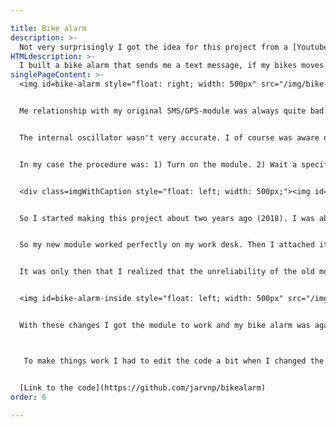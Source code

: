 ```yaml
---

title: Bike alarm
description: >-
  Not very surprisingly I got the idea for this project from a [Youtube-video](https://www.youtube.com/watch?v=CeStrH-5Llo). However I implemented the project very differently, because the SMS/GPS-module in the video was way too expensive (about 50€). I found a similar module from the internet for about 10€ and started then developing my own bike alarm system.
HTMLdescription: >-
  I built a bike alarm that sends me a text message, if my bikes moves when it shouldn't. While making the device there where ups and downs but at the end I was able to put together a working system.
singlePageContent: >-
  <img id=bike-alarm style="float: right; width: 500px" src="/img/bike-alarm-small.jpg" alt="The bike alarm attached below the bike's saddle">As a motion sensor I used MPU6050 gyroscope/accelerometer and particularly the accelerometer on it unlike in the video where a piezo crystal was used. The MPU6050 is controlled via I2C with an Atmega328P microcontroller. You can use the sensor so that it does measurements a few times per second and sleeps the rest of the time. (Consumes very little power.) When the sensor has done a measurement, one of its pins changes its state from 0 volts to 3.3 volts, which wakes up the microcontroller that was in deep (low power) sleep. The microcontroller then asks the sensor for the measurement result and saves it. Then everybody goes happily back to sleep unless the microcontroller thinks that there is something weird about the data. (weird = The acceleration value is bigger that what it should be, which means that the bike is being moved.) If there are multiple anomalous readings like this, the program I wrote concludes that the bike is being stolen. Then it wakes up the SMS-module which sends me a text message that tells the location of the bike and that it's being stolen.


  Me relationship with my original SMS/GPS-module was always quite bad. In other words, I either couldn't use it very well or it was just bad. It was always quite unreliable. You communicate with the module with AT-commands at a certain baud rate via UART. “A” in the word UART comes from "asynchronous", which means in this case that there is no clock signal, that would tell the communicating devices the speed that they should talk at. This caused me some trouble because of a previous decision on mine. I had decided to use the Atmega328P without an external 16 MHz crystal. Instead I used the microcontroller's internal 8 MHz oscillator. I did this because I wanted to test the Atmega328P without the external crystal and because the microcontroller's datasheet said that is shouldn't be used at low voltages at 16 MHz. I powered the microcontroller straight from a LiPo battery, so the voltage can go quite low. This could have perhaps maybe caused problems. I also wanted the device to be as small as possible, so I wanted to leave all not mandatory parts out. So I decided to use the internal oscillator. (In retrospect this caused me more trouble than just soldering the 16 MHz oscillator into the system and testing if it works reliably with the LiPo-battery.)


  The internal oscillator wasn't very accurate. I of course was aware of this based on the datasheet, but I thought it would be accurate enough. Well, communicating with the SMS-module was always unreliable and this is probably partly the reason behind that. The SMS-module has a feature that works so that when you turn it on, it automagically recognizes the baud rate that is used. This should be quite a simple procedure: 1) Turn on the module. 2) Send "AT", and the module answers "OK".


  In my case the procedure was: 1) Turn on the module. 2) Wait a specific amount of time, that you have tested to be good. If you wait for too long, nothing works. If you don't wait enough, nothing works. 3) Spam the module with "AT" until it hopefully answers "OK". For far too long I for some reason didn't doubt my contraption but just thought that the module I had ordered was bad.


  <div class=imgWithCaption style="float: left; width: 500px;"><img id=bike-alarm-old-module src="/img/bike-alarm-old-module-small.jpg" alt="The old SMS/GPS-module"><p class=caption>The old SMS/GPS-module</p></div>Actually I'm still not 100% sure whether the problems were caused by me or the module, since, as I recall, I had problems with the module even when testing it with a device that had a precise oscillator. Because of this I never actually tested if the problems were caused by my stupid decisions. I just assumed that the 10€ module has these features that I just have to deal with. In hindsight I was very stupid. I could have just plugged in an accurate 16 MHz crystal oscillator and tested if the problems go away.


  So I started making this project about two years ago (2018). I was able to make it about working, and I then attached it to my bike, where it was for at least a year. However at some point it stopped working. At that point I got frustrated and I ordered a new SMS-module. This was in the spring of 2020. This time I ordered an even cheaper module, but without GPS on it. I thought I would get good enough accuracy using mobile cell signal. The GPS in the original module was sometimes unreliable, and it never found signal indoors, and I thought this new method could be more reliable. The new module arrived, and it seemed almost perfect. When testing, it immediately answered my AT-command with OK. (This satisfied me after fighting for hours with the old module.) Getting the location data turned out to be more difficult than I thought. Luckily the new module was able to use the internet, because at the end I had to use Google Geolocation API, where the module sends information about the nearby cell towers and Google then gives me the location of the module. Unfortunately no matter how much I tried, the location accuracy was quite bad. The location is off for 500 meters at worst. Well, I thought it was better than nothing. Still I ordered also a new GPS-module, that I will maybe some day attach to the alarm system.


  So my new module worked perfectly on my work desk. Then I attached it to the alarm and SURPRISE, nothing works anymore. :)


  It was only then that I realized that the unreliability of the old module could be caused by my own mistakes. Still I didn't attach the old module back to the system for a few reasons: a) I didn't bother soldering the other module off and the other module back in again. b) I had fought with the old module so much that after detaching it I stuffed it to the bottom of my drawer and I never want to see it again.


  <img id=bike-alarm-inside style="float: left; width: 500px" src="/img/bike-alarm-inside-small.jpg" alt="Electronics of the alarm system. Atmega328P, SMS-module and its antenna, MOSFET, battery and wires.">Then I started fixing my mistakes. I plugged in a 16 MHz crystal oscillator. At this point I also changed the transistor that I used to switch on and off the SMS-module, because I thought there might be too big of a voltage drop across it. (Actually I'm not anymore sure if I changed it before or after I changed the module, but anyway I did the switch.) Originally I used a 2N2907 PNP-transistor to turn on and off the module. With a PNP-transistor so called [high side switching](https://www.baldengineer.com/low-side-vs-high-side-transistor-switch.html) was possible. At some point I started suspecting that my module might draw big amounts of current for short moments, and then my transistor wouldn't be powerful enough. This could also be the reason for the module's unreliability. Unfortunately I didn't have a better PNP-transistor or anything similar. I ended up using an N-channel MOSFET and low side switching. This is not optimal, because then the ground of the SMS-module and the microcontroller might not be exactly the same. Also then the module always has positive voltage connected to it. This shouldn't cause problems, because I made sure that current isn't able to flow to ground through the UART-connectors connected to the module when it's not powered. When the microcontroller turns off the module, it also changes the data pins connected to the module to input mode, so no current is able to flow through them.


  With these changes I got the module to work and my bike alarm was again functional. I am quite happy with its battery life. It has a small 300 mAh LiPo-battery that I had to charge about once every few months, when the alarm system was on for hours every day when I was in school. The alarm system can measure the battery's voltage using one of the Atmega328P's analog pins. The microcontroller can be programmed to make the analog measurements in relation to an internal constant voltage that's not dependent on the operating voltage. That's how it's possible to measure the battery's voltage. The alarm tells the voltage with a small LED when it's turned on and also with SMS when it alarms.



   To make things work I had to edit the code a bit when I changed the module. In the end the code is an absolutely horrible mess with a bit of the old code and a bit of the new. It's probably quite hard to understand. Anyways, it works, which is the main thing for me. I am (again) a bit embarrassed to publish that kind of code, but I will not start editing my code to be more publishable. I publish it as it was when the project was finished.


  [Link to the code](https://github.com/jarvnp/bikealarm)
order: 6

---
```

